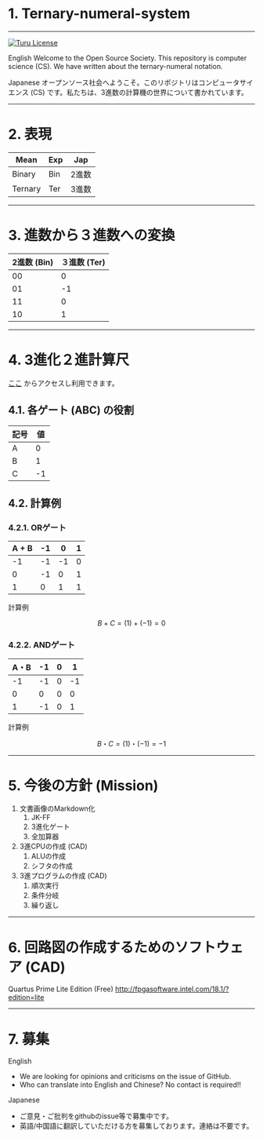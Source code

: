 # 1. Ternary-numeral-system
______________________________________________________________________________

[![Turu License](https://img.shields.io/website-turu-license-black-red/http/shields.io.svg?label=license&style=flat-square)](turu-license.md)

English
Welcome to the Open Source Society. This repository is computer science (CS).
We have written about the ternary-numeral notation.

Japanese
オープンソース社会へようこそ。このリポジトリはコンピュータサイエンス (CS) です。私たちは、3進数の計算機の世界について書かれています。

______________________________________________________________________________
# 2. 表現

|  Mean     |  Exp  |  Jap  |
| ----      | ----   |  ---  |
|  Binary   |  Bin  |  2進数  |
|  Ternary  |  Ter  |  3進数  |

______________________________________________________________________________
# 3. 進数から３進数への変換

|  2進数 (Bin) |  ３進数 (Ter) |
| ----    | ---- |
|  00     |   0  |
|  01     |  -1  |
|  11     |   0  |
|  10     |   1  |

______________________________________________________________________________
# 4. 3進化２進計算尺

[ここ](https://konta220.github.io/Ternary-numeral-system/index.html) からアクセスし利用できます。

## 4.1. 各ゲート (ABC) の役割
|  記号  |  値  |
| ---- | ---- |
|  A |  0   |
|  B |  1   |
|  C |  -1  |

## 4.2. 計算例


### 4.2.1. ORゲート

| A + B |   -1 |  0  |  1  |
| ----  | ---- |---- |---- |
|  -1   |  -1  | -1  | 0   |
|   0   |  -1  |  0  | 1   |
|   1   |   0  |  1  | 1   |

計算例
```math
B + C
= (1) + (-1)
= 0
```

### 4.2.2. ANDゲート

| A・B   |   -1 |  0  |  1  |
| ----   | ---- |---- |---- |
|  -1    |  -1  |  0  | -1  |
|   0    |   0  |  0  |  0  |
|   1    |  -1  |  0  |  1  |


計算例
```math
B ・ C 
= (1) ・ (-1) 
= -1
```

______________________________________________________________________________
# 5. 今後の方針 (Mission)

1. 文書画像のMarkdown化
    1. JK-FF
    2. 3進化ゲート
    3. 全加算器
2. 3進CPUの作成 (CAD)
    1. ALUの作成
    2. シフタの作成
3. 3進プログラムの作成 (CAD)
    1. 順次実行
    2. 条件分岐
    3. 繰り返し


______________________________________________________________________________
# 6. 回路図の作成するためのソフトウェア (CAD)

Quartus Prime Lite Edition (Free)
http://fpgasoftware.intel.com/18.1/?edition=lite

______________________________________________________________________________
# 7. 募集

English
- We are looking for opinions and criticisms on the issue of GitHub.
- Who can translate into English and Chinese?
No contact is required!!

Japanese
- ご意見・ご批判をgithubのissue等で募集中です。
- 英語/中国語に翻訳していただける方を募集しております。連絡は不要です。

